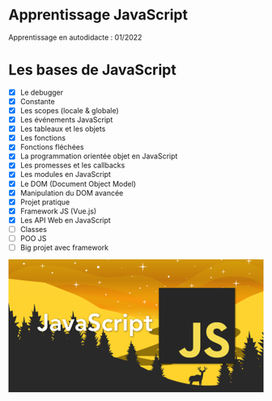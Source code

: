 # Apprentissage JavaScript

Apprentissage en autodidacte : 01/2022

# Les bases de JavaScript

- [x] Le debugger
- [x] Constante
- [x] Les scopes (locale & globale)
- [x] Les événements JavaScript
- [x] Les tableaux et les objets
- [x] Les fonctions
- [x] Fonctions fléchées
- [x] La programmation orientée objet en JavaScript
- [x] Les promesses et les callbacks
- [x] Les modules en JavaScript
- [x] Le DOM (Document Object Model)
- [x] Manipulation du DOM avancée
- [x] Projet pratique
- [x] Framework JS (Vue.js) 
- [x] Les API Web en JavaScript
- [ ] Classes
- [ ] POO JS
- [ ] Big projet avec framework

![Texte alternatif](js.png)

